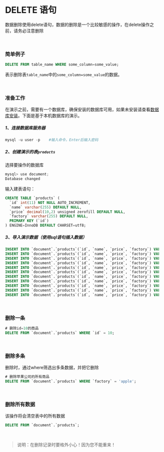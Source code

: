 # DELETE 语句

数据删除使用delete语句，数据的删除是一个比较敏感的操作，在delete操作之前，请务必注意删除

<br/>



### 简单例子

```sql
DELETE FROM table_name WHERE some_column=some_value;
```

表示删除表`table_name`中的`some_column=some_value`的数据。

<br/>



### 准备工作

在演示之前，需要有一个数据库，确保安装的数据库可用，如果未安装请查看[数据库安装](/base/mysql/1_UnderstandingMysql)。下面是基于本机数据库的演示。

##### 1、连接数据库服务器

```powershell
mysql -u user -p	#输入命令，Enter后输入密码
```

##### 2、创建演示的表`products`

选择要操作的数据库

```powershell
mysql> use document;
Database changed
```

输入建表语句：

```sql
CREATE TABLE `products` (
  `id` int(11) NOT NULL AUTO_INCREMENT,
  `name` varchar(255) DEFAULT NULL,
  `price` decimal(10,2) unsigned zerofill DEFAULT NULL,
  `factory` varchar(255) DEFAULT NULL,
  PRIMARY KEY (`id`)
) ENGINE=InnoDB DEFAULT CHARSET=utf8;
```

##### 3、导入演示数据（使用sql语句插入数据）

```sql
INSERT INTO `document`.`products`(`id`, `name`, `price`, `factory`) VALUES (1, 'xiaomi6', 00000112.40, 'xiaomi');
INSERT INTO `document`.`products`(`id`, `name`, `price`, `factory`) VALUES (2, 'apple6', 00000019.23, 'apple');
INSERT INTO `document`.`products`(`id`, `name`, `price`, `factory`) VALUES (3, 'huawei5', 00000205.44, 'huawei');
INSERT INTO `document`.`products`(`id`, `name`, `price`, `factory`) VALUES (4, 'oppoX5', 00000159.30, 'oppo');
INSERT INTO `document`.`products`(`id`, `name`, `price`, `factory`) VALUES (5, 'xiaomiPro 5', 00000177.00, 'xiaomi');
INSERT INTO `document`.`products`(`id`, `name`, `price`, `factory`) VALUES (6, 'huawei Max2', 00000332.10, 'huawei');
INSERT INTO `document`.`products`(`id`, `name`, `price`, `factory`) VALUES (7, 'hauwei Pro 4', 00000044.30, 'hauwei');
INSERT INTO `document`.`products`(`id`, `name`, `price`, `factory`) VALUES (8, 'oppoN3', 00000334.50, 'oppo');
INSERT INTO `document`.`products`(`id`, `name`, `price`, `factory`) VALUES (9, 'iphone5', 00000554.20, 'apple');
INSERT INTO `document`.`products`(`id`, `name`, `price`, `factory`) VALUES (10, 'iphone8', 00000010.70, 'apple');
INSERT INTO `document`.`products`(`id`, `name`, `price`, `factory`) VALUES (11, 'xiaomiK40 ', 00000066.40, 'xiaomi');
```

<br/>



### 删除一条

```sql
# 删除id=10的商品
DELETE FROM `document`.`products` WHERE `id` = 10;
```

<br/>

### 删除多条

删除时，通过where筛选出多条数据，并把它删除

```sql
# 删除苹果公司的所有商品
DELETE FROM `document`.`products` WHERE `factory` = 'apple';
```

<br/>

### 删除所有数据

该操作将会清空表中的所有数据

```sql
DELETE FROM `document`.`products`;
```

<br/>



> 说明：在删除记录时要格外小心！因为您不能重来！

